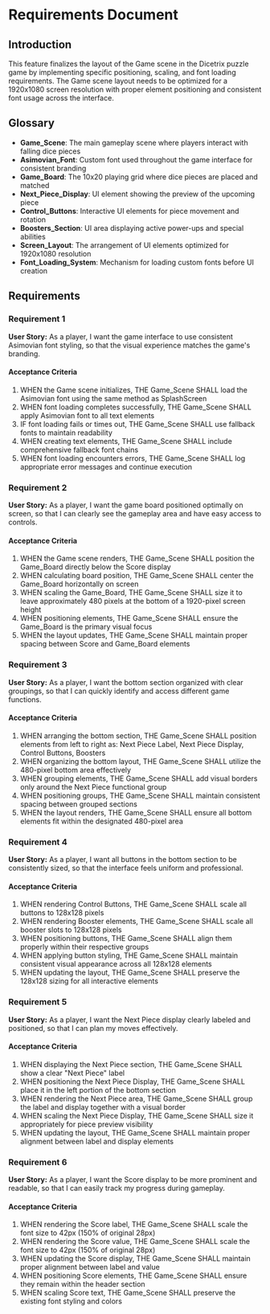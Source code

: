 # Requirements Document

## Introduction

This feature finalizes the layout of the Game scene in the Dicetrix puzzle game by implementing specific positioning, scaling, and font loading requirements. The Game scene layout needs to be optimized for a 1920x1080 screen resolution with proper element positioning and consistent font usage across the interface.

## Glossary

- **Game_Scene**: The main gameplay scene where players interact with falling dice pieces
- **Asimovian_Font**: Custom font used throughout the game interface for consistent branding
- **Game_Board**: The 10x20 playing grid where dice pieces are placed and matched
- **Next_Piece_Display**: UI element showing the preview of the upcoming piece
- **Control_Buttons**: Interactive UI elements for piece movement and rotation
- **Boosters_Section**: UI area displaying active power-ups and special abilities
- **Screen_Layout**: The arrangement of UI elements optimized for 1920x1080 resolution
- **Font_Loading_System**: Mechanism for loading custom fonts before UI creation

## Requirements

### Requirement 1

**User Story:** As a player, I want the game interface to use consistent Asimovian font styling, so that the visual experience matches the game's branding.

#### Acceptance Criteria

1. WHEN the Game scene initializes, THE Game_Scene SHALL load the Asimovian font using the same method as SplashScreen
2. WHEN font loading completes successfully, THE Game_Scene SHALL apply Asimovian font to all text elements
3. IF font loading fails or times out, THE Game_Scene SHALL use fallback fonts to maintain readability
4. WHEN creating text elements, THE Game_Scene SHALL include comprehensive fallback font chains
5. WHEN font loading encounters errors, THE Game_Scene SHALL log appropriate error messages and continue execution

### Requirement 2

**User Story:** As a player, I want the game board positioned optimally on screen, so that I can clearly see the gameplay area and have easy access to controls.

#### Acceptance Criteria

1. WHEN the Game scene renders, THE Game_Scene SHALL position the Game_Board directly below the Score display
2. WHEN calculating board position, THE Game_Scene SHALL center the Game_Board horizontally on screen
3. WHEN scaling the Game_Board, THE Game_Scene SHALL size it to leave approximately 480 pixels at the bottom of a 1920-pixel screen height
4. WHEN positioning elements, THE Game_Scene SHALL ensure the Game_Board is the primary visual focus
5. WHEN the layout updates, THE Game_Scene SHALL maintain proper spacing between Score and Game_Board elements

### Requirement 3

**User Story:** As a player, I want the bottom section organized with clear groupings, so that I can quickly identify and access different game functions.

#### Acceptance Criteria

1. WHEN arranging the bottom section, THE Game_Scene SHALL position elements from left to right as: Next Piece Label, Next Piece Display, Control Buttons, Boosters
2. WHEN organizing the bottom layout, THE Game_Scene SHALL utilize the 480-pixel bottom area effectively
3. WHEN grouping elements, THE Game_Scene SHALL add visual borders only around the Next Piece functional group
4. WHEN positioning groups, THE Game_Scene SHALL maintain consistent spacing between grouped sections
5. WHEN the layout renders, THE Game_Scene SHALL ensure all bottom elements fit within the designated 480-pixel area

### Requirement 4

**User Story:** As a player, I want all buttons in the bottom section to be consistently sized, so that the interface feels uniform and professional.

#### Acceptance Criteria

1. WHEN rendering Control Buttons, THE Game_Scene SHALL scale all buttons to 128x128 pixels
2. WHEN rendering Booster elements, THE Game_Scene SHALL scale all booster slots to 128x128 pixels
3. WHEN positioning buttons, THE Game_Scene SHALL align them properly within their respective groups
4. WHEN applying button styling, THE Game_Scene SHALL maintain consistent visual appearance across all 128x128 elements
5. WHEN updating the layout, THE Game_Scene SHALL preserve the 128x128 sizing for all interactive elements

### Requirement 5

**User Story:** As a player, I want the Next Piece display clearly labeled and positioned, so that I can plan my moves effectively.

#### Acceptance Criteria

1. WHEN displaying the Next Piece section, THE Game_Scene SHALL show a clear "Next Piece" label
2. WHEN positioning the Next Piece Display, THE Game_Scene SHALL place it in the left portion of the bottom section
3. WHEN rendering the Next Piece area, THE Game_Scene SHALL group the label and display together with a visual border
4. WHEN scaling the Next Piece Display, THE Game_Scene SHALL size it appropriately for piece preview visibility
5. WHEN updating the layout, THE Game_Scene SHALL maintain proper alignment between label and display elements

### Requirement 6

**User Story:** As a player, I want the Score display to be more prominent and readable, so that I can easily track my progress during gameplay.

#### Acceptance Criteria

1. WHEN rendering the Score label, THE Game_Scene SHALL scale the font size to 42px (150% of original 28px)
2. WHEN rendering the Score value, THE Game_Scene SHALL scale the font size to 42px (150% of original 28px)
3. WHEN updating the Score display, THE Game_Scene SHALL maintain proper alignment between label and value
4. WHEN positioning Score elements, THE Game_Scene SHALL ensure they remain within the header section
5. WHEN scaling Score text, THE Game_Scene SHALL preserve the existing font styling and colors
